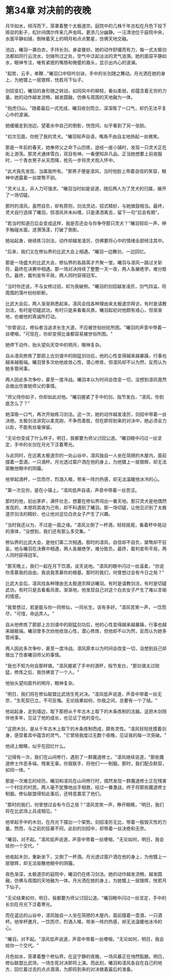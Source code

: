 # 第34章 对决前的夜晚

月华如水，倾泻而下，笼罩着整个太极道宗。庭院中的几株千年古松在月色下投下斑驳的影子，松针间偶尔传来几声虫鸣，更添几分幽静。一汪清池位于庭院中央，水面平静如镜，倒映着天上的明月和点点繁星，仿佛天地交融。

池边，曦羽一袭白衣，手持长剑，身姿曼妙。她的动作舒缓而有力，每一式太极剑法都如同行云流水，剑锋所过之处，空气中泛起淡淡的灵气涟漪。她的面容平静如水，眼神专注，唯有紧抿的嘴唇和微蹙的眉头，显示出内心的波澜。

"起势，云手，单鞭..."曦羽口中轻吟剑诀，手中的长剑随之舞动。月光洒在她的身上，为她镀上一层银辉，恍若月下仙子。

剑招变幻，曦羽的身形随之转动，如同风中的柳枝，看似柔弱，却蕴含着无穷的力量。她的动作越发流畅，越发圆融，仿佛与周围的天地融为一体。

"抱虎归山。"随着最后一式完成，曦羽收剑而立，深深吸了一口气，却仍无法平复心中的波澜。

她缓缓走到池边，望着水中自己的倒影，恍惚间，似乎看到了另一张脸。

"初次见面，你抢了我的灵犬。"曦羽轻声自语，嘴角不由自主地扬起一丝微笑。

那是一年前的春天，她奉师父之命下山历练，途经一座小镇时，发现一只灵犬正在街上游荡。那灵犬通体雪白，双目有神，一看便知非凡品。正当她想要上前收服时，一个青衣男子从天而降，抢先一步将灵犬抱入怀中。

"此犬我先发现，当属我所有。"那男子便是凛风，当时他脸上带着自信的笑容，眼神中透露着一丝桀骜不驯。

"灵犬认主，非人力可强求。"曦羽当时如是说道，随后两人为了灵犬的归属，展开了一场切磋。

那时的凛风，虽然自负，却有原则，剑法灵动，招式精妙，与她旗鼓相当。最终，灵犬自行选择了曦羽，但凛风并未纠缠，只是潇洒离去，留下一句"后会有期"。

"若当时知道日后会变成这样，我是否还会与你争夺那只灵犬？"曦羽轻叹一声，伸手触碰水面，涟漪荡漾，打破了倒影。

她站起身，继续练习剑法，动作却越发凌厉，仿佛要将心中的情绪全部倾注其中。

"后来，我们又在修仙界的比武大会上相遇。"曦羽一边舞剑，一边回忆。

那是一场盛大的比武大会，修仙界的各路英才齐聚一堂。曦羽与凛风一路过关斩将，最终在决赛中相遇。那一场对决持续了整整一天一夜，两人各展绝学，难分胜负。最终，裁判宣布平局，两人同时获得冠军。

"当时你还说，不与女修过招，却为我破例。"曦羽的剑招越发凌厉，剑气四溢，将周围的落叶纷纷斩断。

比武大会后，两人渐渐熟悉起来。凛风会找各种理由来太极道宗拜访，有时是请教剑法，有时是切磋武功，有时只是来看看风景。曦羽起初对他颇有戒心，但渐渐地，也被他的真诚所打动。

"你曾说过，修仙者当追求长生大道，不应被世俗纷扰所困。"曦羽的声音中带着一丝哽咽，"可现在，你却变得比谁都容易被世俗所困。"

她停下动作，抬头望向天空中的明月，眼神复杂。

自从凛风修炼了那部上古剑谱中的刚猛剑功后，他的心性变得越来越暴躁，行事也越来越极端。曦羽曾多次劝他收敛心性，潜心修炼，但凛风却不以为然，反而认为她多管闲事。

两人因此多次争吵，甚至一度冷战。曦羽本以为时间会改变一切，没想到凛风竟然会做出伤害她师父的事情。

"师父待你如子，你却如此对他。"曦羽握紧了手中的剑，指节发白，"凛风，你到底怎么了？"

她深吸一口气，再次开始练习剑法。这一次，她的动作越发凌厉，剑招中带着一丝决绝。太极剑法讲究以柔克刚，不争而善胜，但在即将到来的对决中，她必须全力以赴，不能有丝毫保留。

"无论你变成了什么样子，明日，我都要为师父讨回公道。"曦羽眼中闪过一丝坚定，手中的长剑在月光下泛着寒光。

与此同时，在远离太极道宗的一处山谷中，凛风独自一人坐在简陋的木屋内，面前摆着一壶酒，一只酒杯。月光透过窗户洒在他的身上，为他镀上一层银辉，却无法驱散他眼中的阴霾。

他举起酒杯，一饮而尽，烈酒入喉，带来一阵灼热感，却无法温暖他冰冷的心。

"第一次见你，是在小镇上。"凛风低声自语，声音中带着一丝苦涩。

那时的他，初出茅庐，满怀壮志，想要在修仙界闯出一番天地。那只灵犬是他偶然发现的，本想将其收为己有，却不料遇到了曦羽。那一场切磋，让他见识到了太极道宗剑法的精妙，也让他对这位白衣女子产生了兴趣。

"当时我还以为，不过是一面之缘。"凛风又倒了一杯酒，轻轻摇晃，看着杯中晃动的液体，"没想到，我们还有那么多交集。"

修仙界的比武大会，是他们第二次相遇。那时的凛风，自信却不自负，桀骜却不狂妄。他与曦羽在决赛中相遇，两人各展绝学，难分胜负。最终，裁判宣布平局，两人同时获得冠军。

"那天晚上，我们一起在月下饮酒，谈天说地。"凛风的眼中闪过一丝温柔，"你说你羡慕我的自由，我说我羡慕你的根基。那时的我们，何曾想过会有今日之局？"

比武大会后，凛风找各种理由去太极道宗拜访曦羽。有时是请教剑法，有时是切磋武功，有时只是去看看风景。渐渐地，他发现自己对这个白衣女子产生了难以言喻的情感。

"我曾想过，若是能与你一同修仙，一同长生，该有多好。"凛风苦笑一声，一饮而尽，"可惜，命运弄人。"

自从他修炼了那部上古剑谱中的刚猛剑功后，他的心性变得越来越暴躁，行事也越来越极端。曦羽曾多次劝他收敛心性，潜心修炼，但他却不以为然，反而认为她多管闲事。

两人因此多次争吵，甚至一度冷战。凛风原本以为时间会改变一切，没想到自己却做出了伤害曦羽师父的事情。

"我也不知为何会那样做。"凛风握紧了手中的酒杯，指节发白，"那剑谱太过刚猛，修炼之后，我仿佛变了一个人。"

他抬头望向窗外的明月，眼神复杂。

"明日，我们将在修仙联盟比武场生死对决。"凛风低声说道，声音中带着一丝无奈，"生死契已立，不可反悔。无论结果如何，你我之间，总要有一个了结。"

他站起身，走到墙边，取下那把从千年古木上取下的木条炼制的法器。这把木剑陪伴他多年，见证了他的成长，也见证了他的变化。

"这把木剑，是从千年古木上取下的木条炼制而成，颇有灵性。"凛风轻轻抚摸着剑身，感受着其中蕴含的灵气，"它曾陪我度过无数个夜晚，见证我的每一次突破。"

他闭上眼睛，似乎在回忆什么。

"记得有一次，我们在山间修行，遇到了一群魔道修士。"凛风继续说道，"那些魔道修士作恶多端，残害无辜。你我联手，将他们一一制服。那时，我们配合默契，如同一体。"

那是一次难忘的经历。曦羽和凛风在山间修行时，偶然发现一群魔道修士正在残害一个村庄的村民。两人毫不犹豫地出手相救，经过一番激战，终于将那些魔道修士制服。修仙联盟得知此事后，还特意嘉奖了他们。

"那时的我们，何曾想过会有今日之局？"凛风苦笑一声，睁开眼睛，"明日，我们将在比武场上兵戎相见。"

他举起手中的木剑，在月光下摆出一个架势。剑招凌厉无比，带着一股毁灭性的力量。然而，与之前的狂暴不同，此刻的剑招中，却带着一丝决绝和无奈。

"曦羽，对不起。"凛风低声说道，声音中带着一丝哽咽，"无论如何，明日，我会给你一个交代。"

他收起木剑，重新坐下，又倒了一杯酒。月光透过窗户洒在他的身上，为他镀上一层银辉，却无法驱散他眼中的阴霾。

夜色渐深，太极道宗的庭院中，曦羽仍在练习剑法。她的动作越发流畅，越发圆融，仿佛与周围的天地融为一体。月光洒在她的身上，为她镀上一层银辉，恍若月下仙子。

"无论结果如何，明日，我都要为师父讨回公道。"曦羽眼中闪过一丝坚定，手中的长剑在月光下泛着寒光。

而在遥远的山谷中，凛风独自一人坐在简陋的木屋内，面前摆着一壶酒，一只酒杯。他举杯邀月，一饮而尽，烈酒入喉，带来一阵灼热感，却无法温暖他冰冷的心。

"曦羽，对不起。"凛风低声说道，声音中带着一丝哽咽，"无论如何，明日，我会给你一个交代。"

月色如水，笼罩着整个修仙界。在这宁静的夜晚，一场风暴正在悄然酝酿。明日，修仙联盟比武场，一场生死对决即将上演。而此刻，曦羽和凛风各自在自己的地方，回忆着过去的点点滴滴，为即将到来的对决做着最后的准备。